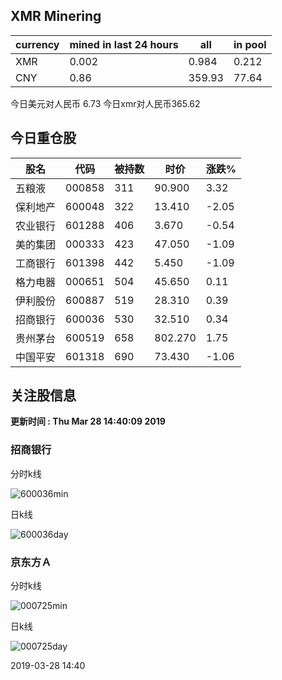 ## XMR Minering

|currency|mined in last 24 hours|all|in pool|
|---|---|---|---|
|XMR|0.002|0.984|0.212|
|CNY|0.86|359.93|77.64|

今日美元对人民币 6.73	今日xmr对人民币365.62


## 今日重仓股 

|股名|代码|被持数|时价|涨跌%|
|---|---|---|---|---|
|五粮液|000858|311|90.900|3.32|
|保利地产|600048|322|13.410|-2.05|
|农业银行|601288|406|3.670|-0.54|
|美的集团|000333|423|47.050|-1.09|
|工商银行|601398|442|5.450|-1.09|
|格力电器|000651|504|45.650|0.11|
|伊利股份|600887|519|28.310|0.39|
|招商银行|600036|530|32.510|0.34|
|贵州茅台|600519|658|802.270|1.75|
|中国平安|601318|690|73.430|-1.06|

## 关注股信息
**更新时间 : Thu Mar 28 14:40:09 2019**
### 招商银行 
分时k线

![600036min](http://image.sinajs.cn/newchart/min/n/sh600036.gif)

日k线

![600036day](http://image.sinajs.cn/newchart/daily/n/sh600036.gif)

### 京东方Ａ 
分时k线

![000725min](http://image.sinajs.cn/newchart/min/n/sz000725.gif)

日k线

![000725day](http://image.sinajs.cn/newchart/daily/n/sz000725.gif)

2019-03-28 14:40
